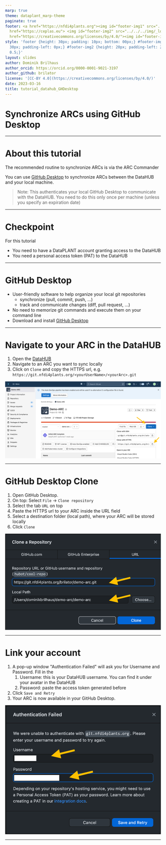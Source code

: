 ```yaml
---
marp: true
theme: dataplant_marp-theme
paginate: true
footer: <a href="https://nfdi4plants.org"><img id="footer-img1" src="../../../img/_logos/DataPLANT/DataPLANT_logo_square_bg_transparent.svg"></a><a
  href="https://ceplas.eu"> <img id="footer-img2" src="../../../img/_logos/CEPLAS/CEPLAS_Icon.jpeg"></a><a
  href="https://creativecommons.org/licenses/by/4.0/"><img id="footer-img3" src="../../../img/_logos/CreativeCommons/by.svg"></a>
style: 'footer {height: 30px; padding: 10px; bottom: 00px;} #footer-img1 {height:
  30px; padding-left: 0px;} #footer-img2 {height: 20px; padding-left: 20px; opacity:
  0.5;}'
layout: slides
author: Dominik Brilhaus
author_orcid: https://orcid.org/0000-0001-9021-3197
author_github: brilator
license: '[CC-BY 4.0](https://creativecommons.org/licenses/by/4.0/)'
date: 2023-03-16
title: tutorial_datahub_GHDesktop
---
```


# Synchronize ARCs using GitHub Desktop

<!-- Source to slide(s) -->
<!-- ../../bricks/tutorial_datahub_GHDesktop-title.md -->


---

# About this tutorial

The recommended routine to synchronize ARCs is via the ARC Commander

You can use [GitHub Desktop](https://desktop.github.com/) to synchronize ARCs between the DataHUB and your local machine.

> Note: This authenticates your local GitHub Desktop to communicate with the DataHUB.
> You need to do this only once per machine (unless you specify an expiration date)

<!-- Source to slide(s) -->
<!-- ../../bricks/tutorial_datahub_GHDesktop-About_this_tutorial.md -->


---

# Checkpoint

For this tutorial

- You need to have a DataPLANT account granting access to the DataHUB
- You need a personal access token (PAT) to the DataHUB

<!-- Source to slide(s) -->
<!-- ../../bricks/tutorial_datahub_GHDesktop-Checkpoint.md -->


---

# GitHub Desktop

- User-friendly software to help organize your local git repositories
  - synchronize (pull, commit, push, ...)
  - track and communicate changes (diff, pull request, ...) 
- No need to memorize git commands and execute them on your command line
- Download and install [GitHub Desktop](https://desktop.github.com/)

<!-- Source to slide(s) -->
<!-- ../../bricks/tutorial_datahub_GHDesktop-GitHub_Desktop.md -->


---

# Navigate to your ARC in the DataHUB

1. Open the [DataHUB](https://git.nfdi4plants.org/)
2. Navigate to an ARC you want to sync locally
3. Click on `Clone` and copy the HTTPS url, e.g. `https://git.nfdi4plants.org/<yourUserName>/<yourArc>.git`

![bg right w:600](../../../img/datahub_clone.png)

<!-- Source to slide(s) -->
<!-- ../../bricks/tutorial_datahub_GHDesktop-Navigate_to_your_ARC_in_the_DataHUB.md -->


---

# GitHub Desktop Clone

1. Open GitHub Desktop.
2. On top: Select `File` -> `Clone repository`
3. Select the tab `URL` on top
4. Paste the HTTPS url to your ARC inside the URL field
5. Select a destination folder (local path), where your ARC will be stored locally
6. Click `Clone`

![bg right:40% w:500](../../../img/GitHub_Desktop_clone.png)

<!-- Source to slide(s) -->
<!-- ../../bricks/tutorial_datahub_GHDesktop-GitHub_Desktop_Clone.md -->


---

# Link your account

1. A pop-up window "Authentication Failed" will ask you for Username and Password. Fill in the
    1. Username: this is your DataHUB username. You can find it under your avatar in the DataHUB
    2. Password: paste the access token generated before
2. Click `Save and Retry`
3. Your ARC is now available in your GitHub Desktop.

![bg right:40% w:500](../../../img/GitHub_Desktop_accessToken.png)

<!-- Source to slide(s) -->
<!-- ../../bricks/tutorial_datahub_GHDesktop-Link_your_account.md -->


---
